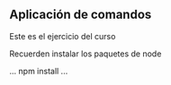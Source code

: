 ## Aplicación de comandos

Este es el ejercicio del curso

Recuerden instalar los paquetes de node


...
npm install
...
